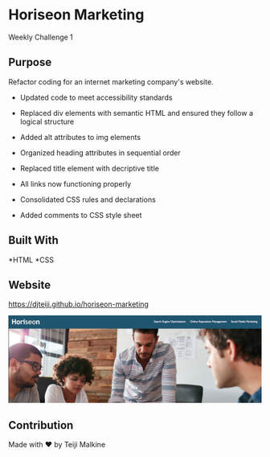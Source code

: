 # Horiseon Marketing
Weekly Challenge 1

## Purpose
Refactor coding for an internet marketing company's website.

- Updated code to meet accessibility standards

- Replaced div elements with semantic HTML and ensured they follow a logical structure

- Added alt attributes to img elements

- Organized heading attributes in sequential order

- Replaced title element with decriptive title

- All links now functioning properly

- Consolidated CSS rules and declarations

- Added comments to CSS style sheet



## Built With
*HTML
*CSS

## Website
https://djteiji.github.io/horiseon-marketing


![Getting Started](./Screen%20Shot%202022-03-10%20at%209.48.03%20PM.png)

## Contribution
Made with ❤️ by Teiji Malkine
